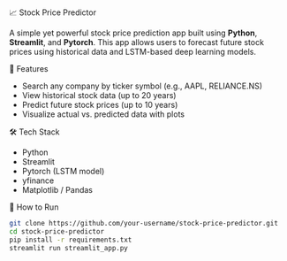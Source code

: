 📈 Stock Price Predictor

A simple yet powerful stock price prediction app built using **Python**, **Streamlit**, and **Pytorch**. This app allows users to forecast future stock prices using historical data and LSTM-based deep learning models.

 🔧 Features

- Search any company by ticker symbol (e.g., AAPL, RELIANCE.NS)
- View historical stock data (up to 20 years)
- Predict future stock prices (up to 10 years)
- Visualize actual vs. predicted data with plots

 🛠 Tech Stack

- Python
- Streamlit
- Pytorch (LSTM model)
- yfinance
- Matplotlib / Pandas

📌 How to Run

```bash
git clone https://github.com/your-username/stock-price-predictor.git
cd stock-price-predictor
pip install -r requirements.txt
streamlit run streamlit_app.py
